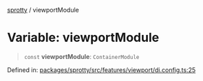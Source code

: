 
[sprotty](../globals) / viewportModule

# Variable: viewportModule

> `const` **viewportModule**: `ContainerModule`

Defined in: [packages/sprotty/src/features/viewport/di.config.ts:25](https://github.com/eclipse-sprotty/sprotty/blob/f9b2433481cc27a1ac0c92d525a92039ae7f6c76/packages/sprotty/src/features/viewport/di.config.ts#L25)
